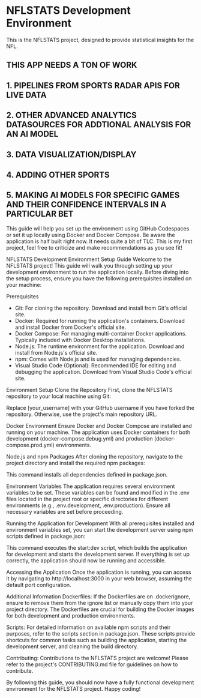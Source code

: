 # NFLSTATS Development Environment
This is the NFLSTATS project, designed to provide statistical insights for the NFL.
## THIS APP NEEDS A TON OF WORK 
## 1. PIPELINES FROM SPORTS RADAR APIS FOR LIVE DATA 
## 2. OTHER ADVANCED ANALYTICS DATASOURCES FOR ADDTIONAL ANALYSIS FOR AN AI MODEL
## 3. DATA VISUALIZATION/DISPLAY
## 4. ADDING OTHER SPORTS
## 5. MAKING AI MODELS FOR SPECIFIC GAMES AND THEIR CONFIDENCE INTERVALS IN A PARTICULAR BET
This guide will help you set up the environment using GitHub Codespaces or set it up locally using Docker and Docker Compose. Be aware the application is half built right now. It needs quite a bit of TLC. This is my first project, feel free to criticize and make recommendations as you see fit!

NFLSTATS Development Environment Setup Guide
Welcome to the NFLSTATS project! This guide will walk you through setting up your development environment to run the application locally. Before diving into the setup process, ensure you have the following prerequisites installed on your machine:

Prerequisites
- Git: For cloning the repository. Download and install from Git's official site.
- Docker: Required for running the application's containers. Download and install Docker from Docker's official site.
- Docker Compose: For managing multi-container Docker applications. Typically included with Docker Desktop installations.
- Node.js: The runtime environment for the application. Download and install from Node.js's official site.
- npm: Comes with Node.js and is used for managing dependencies.
- Visual Studio Code (Optional): Recommended IDE for editing and debugging the application. Download from Visual Studio Code's official site.

Environment Setup
Clone the Repository
First, clone the NFLSTATS repository to your local machine using Git:

Replace [your_username] with your GitHub username if you have forked the repository. Otherwise, use the project's main repository URL.

Docker Environment
Ensure Docker and Docker Compose are installed and running on your machine. The application uses Docker containers for both development (docker-compose.debug.yml) and production (docker-compose.prod.yml) environments.

Node.js and npm Packages
After cloning the repository, navigate to the project directory and install the required npm packages:

This command installs all dependencies defined in package.json.

Environment Variables
The application requires several environment variables to be set. These variables can be found and modified in the .env files located in the project root or specific directories for different environments (e.g., .env.development, .env.production). Ensure all necessary variables are set before proceeding.

Running the Application for Development
With all prerequisites installed and environment variables set, you can start the development server using npm scripts defined in package.json:

This command executes the start:dev script, which builds the application for development and starts the development server. If everything is set up correctly, the application should now be running and accessible.

Accessing the Application
Once the application is running, you can access it by navigating to http://localhost:3000 in your web browser, assuming the default port configuration.

Additional Information
Dockerfiles: If the Dockerfiles are on .dockerignore, ensure to remove them from the ignore list or manually copy them into your project directory. The Dockerfiles are crucial for building the Docker images for both development and production environments.

Scripts: For detailed information on available npm scripts and their purposes, refer to the scripts section in package.json. These scripts provide shortcuts for common tasks such as building the application, starting the development server, and cleaning the build directory.

Contributing: Contributions to the NFLSTATS project are welcome! Please refer to the project's CONTRIBUTING.md file for guidelines on how to contribute.

By following this guide, you should now have a fully functional development environment for the NFLSTATS project. Happy coding!